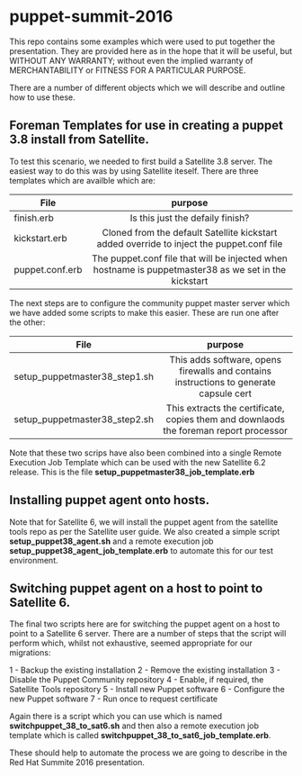 # puppet-summit-2016

This repo contains some examples which were used to put together the presentation. They are provided here as in the hope that it will be useful, but WITHOUT ANY WARRANTY; without even the implied warranty of MERCHANTABILITY or FITNESS FOR A PARTICULAR PURPOSE.

There are a number of different objects which we will describe and outline how to use these.

## Foreman Templates for use in creating a puppet 3.8 install from Satellite.

To test this scenario, we needed to first build a Satellite 3.8 server. The easiest way to do this was by using Satellite iteself. There are three templates which are availble which are:

| File            |      purpose                                                                                                |
|-----------------|:-----------------------------------------------------------------------------------------------------------:|
| finish.erb      |  Is this just the defaily finish?                                                                           |
| kickstart.erb   | Cloned from the default Satellite kickstart added override to inject the puppet.conf file                   |
| puppet.conf.erb | The puppet.conf file that will be injected when hostname is puppetmaster38 as we set in the kickstart       |

The next steps are to configure the community puppet master server which we have added some scripts to make this easier. These are run one after the other:

| File            |      purpose                                                                                                |
|-----------------|:-----------------------------------------------------------------------------------------------------------:|
| setup_puppetmaster38_step1.sh |  This  adds software, opens firewalls and contains instructions to generate capsule cert      |
| setup_puppetmaster38_step2.sh | This extracts the certificate, copies them and downlaods the foreman report processor         |

Note that these two scrips have also been combined into a single Remote Execution Job Template which can be used with the new Satellite 6.2 release. This is the file **setup_puppetmaster38_job_template.erb** 

## Installing puppet agent onto hosts.

Note that for Satellite 6, we will install the puppet agent from the satellite tools repo as per the Satellite user guide. We also created a simple script **setup_puppet38_agent.sh** and a remote execution job **setup_puppet38_agent_job_template.erb** to automate this for our test environment.

## Switching puppet agent on a host to point to Satellite 6.

The final two scripts here are for switching the puppet agent on a host to point to a Satellite 6 server. There are a number of steps that the script will perform which, whilst not exhaustive, seemed appropriate for our migrations:

1 - Backup the existing installation
2 - Remove the existing installation
3 - Disable the Puppet Community repository
4 - Enable, if required, the Satellite Tools repository
5 - Install new Puppet software
6 - Configure the new Puppet software
7 - Run once to request certificate

Again there is a script which you can use which is named **switchpuppet_38_to_sat6.sh** and then also a remote execution job template which is called **switchpuppet_38_to_sat6_job_template.erb**.

These should help to automate the process we are going to describe in the Red Hat Summite 2016 presentation.
